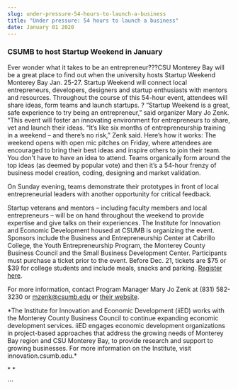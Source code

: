 ```yaml
---
slug: under-pressure-54-hours-to-launch-a-business
title: "Under pressure: 54 hours to launch a business"
date: January 01 2020
---
```


 
<h3>CSUMB to host Startup Weekend in January</h3>
<p>
  Ever wonder what it takes to be an entrepreneur???CSU Monterey Bay will be a
  great place to find out when the university hosts Startup Weekend Monterey Bay
  Jan. 25&#45;27. Startup Weekend will connect local entrepreneurs, developers,
  designers and startup enthusiasts with mentors and resources. Throughout the
  course of this 54&#45;hour event, attendees will share ideas, form teams and
  launch startups. ? “Startup Weekend is a great, safe experience to try being
  an entrepreneur,” said organizer Mary Jo Zenk. “This event will foster an
  innovating environment for entrepreneurs to share, vet and launch their ideas.
  “It’s like six months of entrepreneurship training in a weekend – and there’s
  no risk,” Zenk said. Here’s how it works: The weekend opens with open mic
  pitches on Friday, where attendees are encouraged to bring their best ideas
  and inspire others to join their team. You don't have to have an idea to
  attend. Teams organically form around the top ideas &#40;as deemed by popular
  vote&#41; and then it’s a 54&#45;hour frenzy of business model creation,
  coding, designing and market validation.
</p>
<p>
  On Sunday evening, teams demonstrate their prototypes in front of local
  entrepreneurial leaders with another opportunity for critical feedback.
</p>
<p>
  Startup veterans and mentors – including faculty members and local
  entrepreneurs – will be on hand throughout the weekend to provide expertise
  and give talks on their experiences. The Institute for Innovation and Economic
  Development housed at CSUMB is organizing the event. Sponsors include the
  Business and Entrepreneurship Center at Cabrillo College, the Youth
  Entrepreneurship Program, the Monterey County Business Council and the Small
  Business Development Center. Participants must purchase a ticket prior to the
  event. Before Dec. 21, tickets are $75 or $39 for college students and include
  meals, snacks and parking.
  <a href="https://csumb.startupweekend.org.">Register here</a>.
</p>
<p>
  For more information, contact Program Manager Mary Jo Zenk at &#40;831&#41;
  582&#45;3230 or
  <a
    href="&#x6d;&#97;&#x69;&#108;t&#x6f;&#58;&#x6d;&#122;&#101;&#x6e;&#107;&#x40;&#99;&#115;&#x75;&#109;&#x62;&#x2e;&#101;&#x64;&#117;"
    >mzenk@csumb.edu</a
  >
  or <a href="https://csumb.startupweekend.org">their website</a>.
</p>
<p>
  &#42;The Institute for Innovation and Economic Development &#40;iiED&#41;
  works with the Monterey County Business Council to continue expanding economic
  development services. iiED engages economic development organizations in
  project&#45;based approaches that address the growing needs of Monterey Bay
  region and CSU Monterey Bay, to provide research and support to growing
  businesses. For more information on the Institute, visit
  innovation.csumb.edu.&#42;
</p>
<p>&#42; &#42;</p>
```
